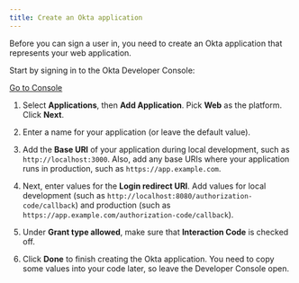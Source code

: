 ```yaml
---
title: Create an Okta application
---
```

Before you can sign a user in, you need to create an Okta application that represents your web application.

Start by signing in to the Okta Developer Console:

<a href="https://login.okta.com/" target="_blank" class="Button--blue">Go to Console</a>

1. Select **Applications**, then **Add Application**. Pick **Web** as the platform. Click **Next**.

2. Enter a name for your application (or leave the default value).

3. Add the **Base URI** of your application during local development, such as `http://localhost:3000`. Also, add any base URIs where your application runs in production, such as `https://app.example.com`.

4. Next, enter values for the **Login redirect URI**. Add values for local development (such as `http://localhost:8080/authorization-code/callback`) and production (such as `https://app.example.com/authorization-code/callback`).

5. Under **Grant type allowed**, make sure that **Interaction Code** is checked off.

6. Click **Done** to finish creating the Okta application. You need to copy some values into your code later, so leave the Developer Console open.

<NextSectionLink/>
